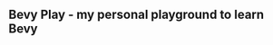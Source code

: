 Bevy Play - my personal playground to learn Bevy
------------------------------------------------


